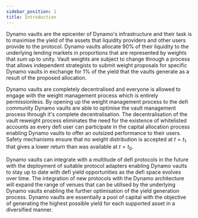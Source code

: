 ```yaml
---
sidebar_position: 1
title: Introduction
---
```


Dynamo vaults are the epicenter of Dynamo's infrastructure and their task is to maximise the yield of the assets that liquidity providers and other users provide to the protocol. Dynamo vaults allocate 90% of their liquidity to the underlying lending markets in proportions that are represented by weights that sum up to unity. Vault weights are subject to change through a process that allows independent strategists to submit weight proposals for specific Dynamo vaults in exchange for 1% of the yield that the vaults generate as a result of the proposed allocation.

Dynamo vaults are completely decentralised and everyone is allowed to engage with the weight management process which is entirely permissionless. By opening up the weight management process to the defi community Dynamo vaults are able to optimise the vault management process through it's complete decentralisation. The decentralisation of the vault reweight process eliminates the need for the existence of whitelisted accounts as every defi user can participate in the capital allocation process enabling Dynamo vaults to offer an outsized performance to their users. Safety mechanisms ensure that no weight distribution is accepted at $t = t_1$ that gives a lower return than was available at $t = t_0$.

Dynamo vaults can integrate with a multitude of defi protocols in the future with the deployment of suitable protocol adapters enabling Dynamo vaults to stay up to date with defi yield opportunities as the defi space evolves over time. The integration of new protocols with the Dynamo architecture will expand the range of venues that can be utilised by the underlying Dynamo vaults enabling the further optimisation of the yield generation process. Dynamo vaults are essentially a pool of capital with the objective of generating the highest possible yield for each supported asset in a diversified manner.
